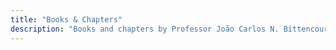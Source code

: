 ```yaml
---
title: "Books & Chapters"
description: "Books and chapters by Professor João Carlos N. Bittencourt."
---
```

